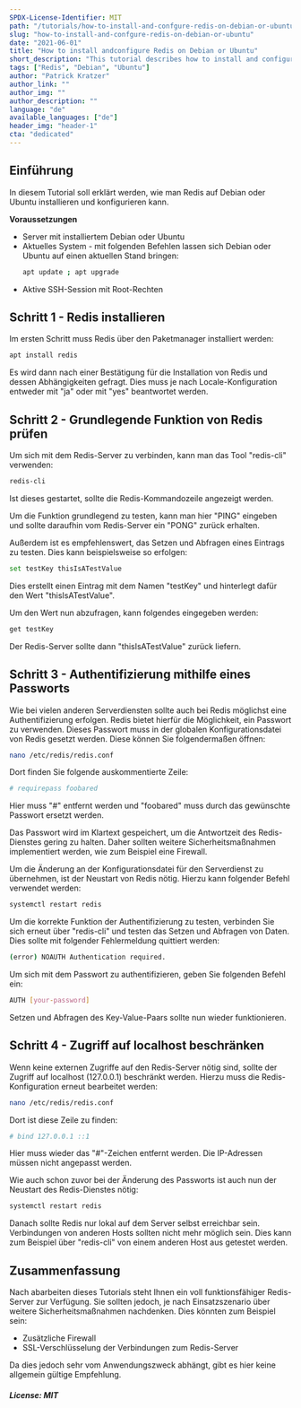 ```yaml
---
SPDX-License-Identifier: MIT
path: "/tutorials/how-to-install-and-confgure-redis-on-debian-or-ubuntu/de"
slug: "how-to-install-and-confgure-redis-on-debian-or-ubuntu"
date: "2021-06-01"
title: "How to install andconfigure Redis on Debian or Ubuntu"
short_description: "This tutorial describes how to install and configure Redis on Debian or Ubuntu"
tags: ["Redis", "Debian", "Ubuntu"]
author: "Patrick Kratzer"
author_link: ""
author_img: ""
author_description: ""
language: "de"
available_languages: ["de"]
header_img: "header-1"
cta: "dedicated"
---
```


## Einführung

In diesem Tutorial soll erklärt werden, wie man Redis auf Debian oder Ubuntu installieren und konfigurieren kann.

**Voraussetzungen**
* Server mit installiertem Debian oder Ubuntu
* Aktuelles System - mit folgenden Befehlen lassen sich Debian oder Ubuntu auf einen aktuellen Stand bringen:
  ```bash
  apt update ; apt upgrade
  ```
* Aktive SSH-Session mit Root-Rechten

## Schritt 1 - Redis installieren

Im ersten Schritt muss Redis über den Paketmanager installiert werden:
```bash
apt install redis
```
Es wird dann nach einer Bestätigung für die Installation von Redis und dessen Abhängigkeiten gefragt. Dies muss je nach Locale-Konfiguration entweder mit "ja" oder mit "yes" beantwortet werden.

## Schritt 2 - Grundlegende Funktion von Redis prüfen

Um sich mit dem Redis-Server zu verbinden, kann man das Tool "redis-cli" verwenden:
```bash
redis-cli
```

Ist dieses gestartet, sollte die Redis-Kommandozeile angezeigt werden.

Um die Funktion grundlegend zu testen, kann man hier "PING" eingeben und sollte daraufhin vom Redis-Server ein "PONG" zurück erhalten.

Außerdem ist es empfehlenswert, das Setzen und Abfragen eines Eintrags zu testen. Dies kann beispielsweise so erfolgen:
```bash
set testKey thisIsATestValue
```
Dies erstellt einen Eintrag mit dem Namen "testKey" und hinterlegt dafür den Wert "thisIsATestValue".

Um den Wert nun abzufragen, kann folgendes eingegeben werden:
```bash
get testKey
```

Der Redis-Server sollte dann "thisIsATestValue" zurück liefern.

## Schritt 3 - Authentifizierung mithilfe eines Passworts

Wie bei vielen anderen Serverdiensten sollte auch bei Redis möglichst eine Authentifizierung erfolgen. Redis bietet hierfür die Möglichkeit, ein Passwort zu verwenden. Dieses Passwort muss in der globalen Konfigurationsdatei von Redis gesetzt werden. Diese können Sie folgendermaßen öffnen:
```bash
nano /etc/redis/redis.conf
```
Dort finden Sie folgende auskommentierte Zeile:
```bash
# requirepass foobared
```
Hier muss "#" entfernt werden und "foobared" muss durch das gewünschte Passwort ersetzt werden.

Das Passwort wird im Klartext gespeichert, um die Antwortzeit des Redis-Dienstes gering zu halten. Daher sollten weitere Sicherheitsmaßnahmen implementiert werden, wie zum Beispiel eine Firewall.

Um die Änderung an der Konfigurationsdatei für den Serverdienst zu übernehmen, ist der Neustart von Redis nötig. Hierzu kann folgender Befehl verwendet werden:
```bash
systemctl restart redis
```

Um die korrekte Funktion der Authentifizierung zu testen, verbinden Sie sich erneut über "redis-cli" und testen das Setzen und Abfragen von Daten. Dies sollte mit folgender Fehlermeldung quittiert werden:
```bash
(error) NOAUTH Authentication required.
```

Um sich mit dem Passwort zu authentifizieren, geben Sie folgenden Befehl ein:
```bash
AUTH [your-password]
```

Setzen und Abfragen des Key-Value-Paars sollte nun wieder funktionieren.

## Schritt 4 - Zugriff auf localhost beschränken

Wenn keine externen Zugriffe auf den Redis-Server nötig sind, sollte der Zugriff auf localhost (127.0.0.1) beschränkt werden. Hierzu muss die Redis-Konfiguration erneut bearbeitet werden:
```bash
nano /etc/redis/redis.conf
```

Dort ist diese Zeile zu finden:
```bash
# bind 127.0.0.1 ::1
```
Hier muss wieder das "#"-Zeichen entfernt werden. Die IP-Adressen müssen nicht angepasst werden.

Wie auch schon zuvor bei der Änderung des Passworts ist auch nun der Neustart des Redis-Dienstes nötig:
```bash
systemctl restart redis
```

Danach sollte Redis nur lokal auf dem Server selbst erreichbar sein. Verbindungen von anderen Hosts sollten nicht mehr möglich sein. Dies kann zum Beispiel über "redis-cli" von einem anderen Host aus getestet werden.

## Zusammenfassung
Nach abarbeiten dieses Tutorials steht Ihnen ein voll funktionsfähiger Redis-Server zur Verfügung. Sie sollten jedoch, je nach Einsatzszenario über weitere Sicherheitsmaßnahmen nachdenken. Dies könnten zum Beispiel sein:
* Zusätzliche Firewall
* SSL-Verschlüsselung der Verbindungen zum Redis-Server

Da dies jedoch sehr vom Anwendungszweck abhängt, gibt es hier keine allgemein gültige Empfehlung.

##### License: MIT

<!--

Contributor's Certificate of Origin

By making a contribution to this project, I certify that:

(a) The contribution was created in whole or in part by me and I have
    the right to submit it under the license indicated in the file; or

(b) The contribution is based upon previous work that, to the best of my
    knowledge, is covered under an appropriate license and I have the
    right under that license to submit that work with modifications,
    whether created in whole or in part by me, under the same license
    (unless I am permitted to submit under a different license), as
    indicated in the file; or

(c) The contribution was provided directly to me by some other person
    who certified (a), (b) or (c) and I have not modified it.

(d) I understand and agree that this project and the contribution are
    public and that a record of the contribution (including all personal
    information I submit with it, including my sign-off) is maintained
    indefinitely and may be redistributed consistent with this project
    or the license(s) involved.

Signed-off-by: Patrick Kratzer (patrickk295@gmail.com)

-->
